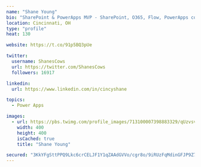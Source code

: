 ```yaml
---
name: "Shane Young"
bio: "SharePoint & PowerApps MVP - SharePoint, O365, Flow, PowerApps consulting? @PowerApps911 | Pure Snark? You found it."
location: Cincinnati, OH
type: "profile"
heat: 130

website: https://t.co/91p5BQ3pUe

twitter:
  username: ShanesCows
  url: https://twitter.com/ShanesCows
  followers: 16917

linkedin:
  url: https://www.linkedin.com/in/cincyshane

topics:
  - Power Apps

images:
  - url: https://pbs.twimg.com/profile_images/713100007398883329/qUzvsvQ3_400x400.jpg
    width: 400
    height: 400
    isCached: true
    title: "Shane Young"

secured: "3KkYFgSttPPQ9Lkc6crCELJF1Y1qZAAdGVVo/cgr8o/9iRUzFqMdinGFJP9Z7nDnKYnfUEEtcxzJt22ka9EdpEhZIlLtovqvSYWYT1WzSLYP8MH/FAWhePe0iUaVWZHaRYuCI+TbG9HhVzWCRKj2CbGUqrul1kJkki/nQ1jJwYQJ8E6fbBmTIdZEeR4d72s2TKKdhTylbX1YmeE4juJzEprflDjsjC0zv33UJT8g/SGZKyy2ZBPjXueYQ9bGG7Wgfx0WPzl5tZ5/DBin8fgXqGvzEWoMokA5fNf6m7IYIlu+gRoMuBRYmrv3LSurbL5TT/aGn0ZNFLoVqy6YW3vo/kOT0rS2pn71VBcwGMdcyJaEbEXVrPGZGuvzyjjSOR8D4NG5RkN0P8OYCdKTfFRduaCeqPMMBVL3zgWbNMPNCYc=;C074Kaui0iy/9X8qBWyA2g=="
---
```


